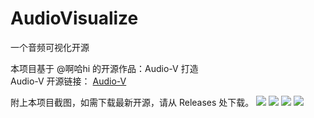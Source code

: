 # AudioVisualize
一个音频可视化开源

本项目基于 @啊哈hi 的开源作品：Audio-V 打造  
Audio-V 开源链接：
[Audio-V](https://github.com/EdrowsLuo/audio-v)

附上本项目截图，如需下载最新开源，请从 Releases 处下载。
![](https://github.com/nitianxia/AudioVisualize/blob/master/img/1.png)
![](https://github.com/nitianxia/AudioVisualize/blob/master/img/2.png)
![](https://github.com/nitianxia/AudioVisualize/blob/master/img/3.png)
![](https://github.com/nitianxia/AudioVisualize/blob/master/img/4.png)
